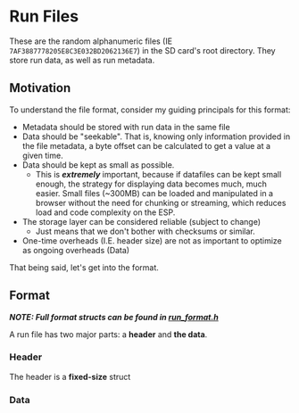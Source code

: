 # Run Files
These are the random alphanumeric files (IE `7AF3887778205E8C3E032BD2062136E7`) in the SD card's root directory. They store run data, as well as run metadata. 

## Motivation
To understand the file format, consider my guiding principals for this format:
- Metadata should be stored with run data in the same file
- Data should be "seekable". That is, knowing only information provided in the file metadata, a byte offset can be calculated to get a value at a given time.
- Data should be kept as small as possible.
  - This is ***extremely*** important, because if datafiles can be kept small enough, the strategy for displaying data becomes much, much easier. Small files (~300MB) can be loaded and manipulated in a browser without the need for chunking or streaming, which reduces load and code complexity on the ESP.
- The storage layer can be considered reliable (subject to change)
  - Just means that we don't bother with checksums or similar.
- One-time overheads (I.E. header size) are not as important to optimize as ongoing overheads (Data)

That being said, let's get into the format.
## Format
***NOTE: Full format structs can be found in [run_format.h](../src/run_format.h)***

A run file has two major parts: a **header** and **the data**. 
### Header
The header is a **fixed-size** struct 

### Data
